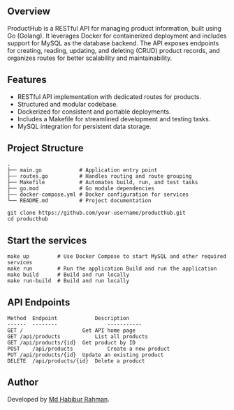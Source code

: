 ## Overview
ProductHub is a RESTful API for managing product information, built using Go (Golang). It leverages Docker for containerized deployment and includes support for MySQL as the database backend. The API exposes endpoints for creating, reading, updating, and deleting (CRUD) product records, and organizes routes for better scalability and maintainability.

## Features
* RESTful API implementation with dedicated routes for products.
* Structured and modular codebase.
* Dockerized for consistent and portable deployments.
* Includes a Makefile for streamlined development and testing tasks.
* MySQL integration for persistent data storage.

## Project Structure
```
.
├── main.go            # Application entry point
├── routes.go          # Handles routing and route grouping
├── Makefile           # Automates build, run, and test tasks
├── go.mod             # Go module dependencies
├── docker-compose.yml # Docker configuration for services
└── README.md          # Project documentation
```

```
git clone https://github.com/your-username/producthub.git
cd producthub
```

## Start the services
```
make up         # Use Docker Compose to start MySQL and other required services
make run        # Run the application Build and run the application
make build      # Build and run locally 
make run-build  # Build and run locally 

```

## API Endpoints
```
Method  Endpoint	        Description
------  --------                -----------
GET	/	                Get API home page
GET	/api/products	        List all products
GET	/api/products/{id}	Get product by ID
POST    /api/products	        Create a new product
PUT	/api/products/{id}	Update an existing product
DELETE	/api/products/{id}	Delete a product
```

## Author
Developed by [Md Habibur Rahman](https://habib.im).